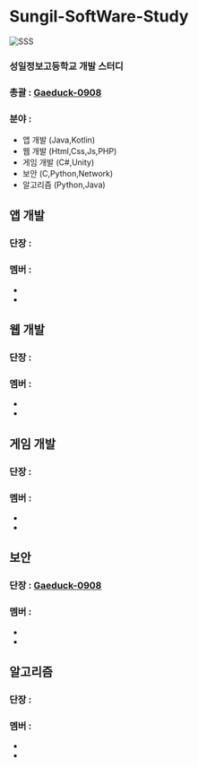# Sungil-SoftWare-Study
![SSS](https://user-images.githubusercontent.com/82009667/186346518-da8b77d5-ff79-4f84-8240-f2c17936d9f0.png)

### 성일정보고등학교 개발 스터디
### 총괄 : [Gaeduck-0908](https://github.com/Gaeduck-0908)

### 분야 :
- 앱 개발 (Java,Kotlin)
- 웹 개발 (Html,Css,Js,PHP)
- 게임 개발 (C#,Unity)
- 보안 (C,Python,Network)
- 알고리즘 (Python,Java)

## 앱 개발
### 단장 : 
### 멤버 :
- 
- 

## 웹 개발
### 단장 : 
### 멤버 :
-
-

## 게임 개발
### 단장 : 
### 멤버 :
-
-


## 보안
### 단장 : [Gaeduck-0908](https://github.com/Gaeduck-0908)
### 멤버 :
-
-

## 알고리즘
### 단장 :
### 멤버 :
-
-

